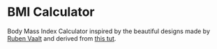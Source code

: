# BMI Calculator

Body Mass Index Calculator inspired by the beautiful designs made by [Ruben Vaalt](https://dribbble.com/shots/4585382-Simple-BMI-Calculator) and derived from [this tut](https://github.com/londonappbrewery/bmi-calculator-flutter).
